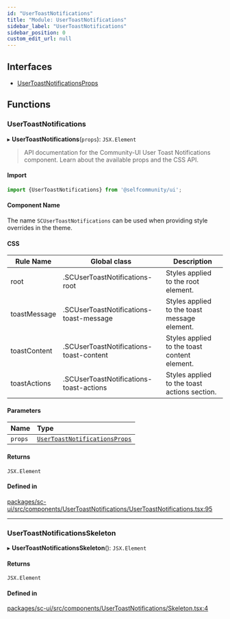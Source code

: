 ```yaml
---
id: "UserToastNotifications"
title: "Module: UserToastNotifications"
sidebar_label: "UserToastNotifications"
sidebar_position: 0
custom_edit_url: null
---
```


## Interfaces

- [UserToastNotificationsProps](../interfaces/UserToastNotifications.UserToastNotificationsProps)

## Functions

### UserToastNotifications

▸ **UserToastNotifications**(`props`): `JSX.Element`

> API documentation for the Community-UI User Toast Notifications component. Learn about the available props and the CSS API.

#### Import

```jsx
import {UserToastNotifications} from '@selfcommunity/ui';
```

#### Component Name

The name `SCUserToastNotifications` can be used when providing style overrides in the theme.

#### CSS

|Rule Name|Global class|Description|
|---|---|---|
|root|.SCUserToastNotifications-root|Styles applied to the root element.|
|toastMessage|.SCUserToastNotifications-toast-message|Styles applied to the toast message element.|
|toastContent|.SCUserToastNotifications-toast-content|Styles applied to the toast content element.|
|toastActions|.SCUserToastNotifications-toast-actions|Styles applied to the toast actions section.|

#### Parameters

| Name | Type |
| :------ | :------ |
| `props` | [`UserToastNotificationsProps`](../interfaces/UserToastNotifications.UserToastNotificationsProps) |

#### Returns

`JSX.Element`

#### Defined in

[packages/sc-ui/src/components/UserToastNotifications/UserToastNotifications.tsx:95](https://github.com/selfcommunity/community-ui/blob/3d68cce/packages/sc-ui/src/components/UserToastNotifications/UserToastNotifications.tsx#L95)

___

### UserToastNotificationsSkeleton

▸ **UserToastNotificationsSkeleton**(): `JSX.Element`

#### Returns

`JSX.Element`

#### Defined in

[packages/sc-ui/src/components/UserToastNotifications/Skeleton.tsx:4](https://github.com/selfcommunity/community-ui/blob/3d68cce/packages/sc-ui/src/components/UserToastNotifications/Skeleton.tsx#L4)
